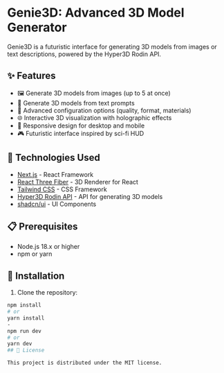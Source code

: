 # Genie3D: Advanced 3D Model Generator

Genie3D is a futuristic interface for generating 3D models from images or text descriptions, powered by the Hyper3D Rodin API.

## ✨ Features

- 🖼️ Generate 3D models from images (up to 5 at once)
- 💬 Generate 3D models from text prompts
- 🔧 Advanced configuration options (quality, format, materials)
- 🌐 Interactive 3D visualization with holographic effects
- 📱 Responsive design for desktop and mobile
- 🎮 Futuristic interface inspired by sci-fi HUD

## 🚀 Technologies Used

- [Next.js](https://nextjs.org/) - React Framework
- [React Three Fiber](https://github.com/pmndrs/react-three-fiber) - 3D Renderer for React
- [Tailwind CSS](https://tailwindcss.com/) - CSS Framework
- [Hyper3D Rodin API](https://developer.hyper3d.ai) - API for generating 3D models
- [shadcn/ui](https://ui.shadcn.com/) - UI Components

## 📋 Prerequisites

- Node.js 18.x or higher
- npm or yarn

## 🔧 Installation

1. Clone the repository:
```bash
npm install
# or
yarn install
-
npm run dev
# or
yarn dev
## 📄 License

This project is distributed under the MIT license.
